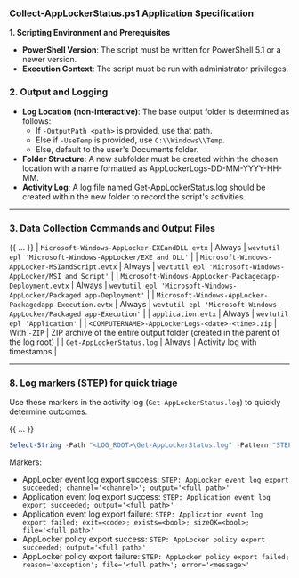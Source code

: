 ### **Collect-AppLockerStatus.ps1 Application Specification**

**1. Scripting Environment and Prerequisites**
* **PowerShell Version**: The script must be written for PowerShell 5.1 or a newer version.
* **Execution Context**: The script must be run with administrator privileges.
### **2. Output and Logging**

* **Log Location (non-interactive)**: The base output folder is determined as follows:
  * If `-OutputPath <path>` is provided, use that path.
  * Else if `-UseTemp` is provided, use `C:\\Windows\\Temp`.
  * Else, default to the user's Documents folder.
* **Folder Structure**: A new subfolder must be created within the chosen location with a name formatted as AppLockerLogs-DD-MM-YYYY-HH-MM.
* **Activity Log**: A log file named Get-AppLockerStatus.log should be created within the new folder to record the script's activities.
 
 ---
 ### **3. Data Collection Commands and Output Files**
 
 {{ ... }}
 | `Microsoft-Windows-AppLocker-EXEandDLL.evtx` | Always | `wevtutil epl 'Microsoft-Windows-AppLocker/EXE and DLL'` |
 | `Microsoft-Windows-AppLocker-MSIandScript.evtx` | Always | `wevtutil epl 'Microsoft-Windows-AppLocker/MSI and Script'` |
 | `Microsoft-Windows-AppLocker-Packagedapp-Deployment.evtx` | Always | `wevtutil epl 'Microsoft-Windows-AppLocker/Packaged app-Deployment'` |
 | `Microsoft-Windows-AppLocker-Packagedapp-Execution.evtx` | Always | `wevtutil epl 'Microsoft-Windows-AppLocker/Packaged app-Execution'` |
 | `application.evtx` | Always | `wevtutil epl 'Application'` |
 | `<COMPUTERNAME>-AppLockerLogs-<date>-<time>.zip` | With `-ZIP` | ZIP archive of the entire output folder (created in the parent of the log root) |
  | `Get-AppLockerStatus.log` | Always | Activity log with timestamps |

---
 
 ### **8. Log markers (STEP) for quick triage**
 
 Use these markers in the activity log (`Get-AppLockerStatus.log`) to quickly determine outcomes.
 
 {{ ... }}
 
 ```powershell
 Select-String -Path "<LOG_ROOT>\Get-AppLockerStatus.log" -Pattern "STEP: .* event log export|STEP: AppLocker policy export|STEP: ZIP archive"
 ```
 
 Markers:
 
 - AppLocker event log export success: `STEP: AppLocker event log export succeeded; channel='<channel>'; output='<full path>'`
 - Application event log export success: `STEP: Application event log export succeeded; output='<full path>'`
 - Application event log export failure: `STEP: Application event log export failed; exit=<code>; exists=<bool>; sizeOK=<bool>; file='<full path>'`
 - AppLocker policy export success: `STEP: AppLocker policy export succeeded; output='<full path>'`
 - AppLocker policy export failure: `STEP: AppLocker policy export failed; reason='exception'; file='<full path>'; error='<message>'`
